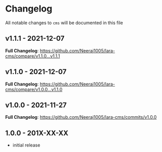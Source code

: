 # Changelog

All notable changes to `cms` will be documented in this file

## v1.1.1 - 2021-12-07

**Full Changelog**: https://github.com/Neeraj1005/lara-cms/compare/v1.1.0...v1.1.1

## v1.1.0 - 2021-12-07

**Full Changelog**: https://github.com/Neeraj1005/lara-cms/compare/v1.0.0...v1.1.0

## v1.0.0 - 2021-11-27

**Full Changelog**: https://github.com/Neeraj1005/lara-cms/commits/v1.0.0

## 1.0.0 - 201X-XX-XX

- initial release
